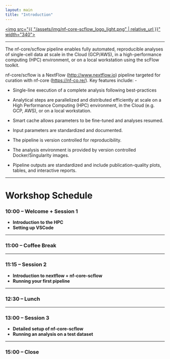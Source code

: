 ```yaml
---
layout: main
title: "Introduction"
---
```


[<img src="{{ "/assets/img/nf-core-scflow_logo_light.png" | relative_url }}" width="340">](https://github.com/combiz/nf-core-scflow)

---

The nf-core/scflow pipeline enables fully automated, reproducible analyses of single-cell data at scale in the Cloud (GCP/AWS), in a high-performance computing (HPC) environment, or on a local workstation using the scFlow toolkit.

nf-core/scflow is a NextFlow (http://www.nextflow.io) pipeline targeted for curation with nf-core (https://nf-co.re/). Key features include: -

- Single-line execution of a complete analysis following best-practices

- Analytical steps are parallelized and distributed efficiently at scale on a High Performance Computing (HPC) environment, in the Cloud (e.g. GCP, AWS), or on a local workstation.

- Smart cache allows parameters to be fine-tuned and analyses resumed.

- Input parameters are standardized and documented.

- The pipeline is version controlled for reproducibility.

- The analysis environment is provided by version controlled Docker/Singularity images.

- Pipeline outputs are standardized and include publication-quality plots, tables, and interactive reports.

---
# Workshop Schedule

### 10:00 – Welcome + Session 1
- **Introduction to the HPC**  
- **Setting up VSCode**

---

### 11:00 – Coffee Break

---

### 11:15 – Session 2
- **Introduction to nextflow + nf-core-scflow**  
- **Running your first pipeline**

---

### 12:30 – Lunch

---

### 13:00 – Session 3
- **Detailed setup of nf-core-scflow**  
- **Running an analysis on a test dataset**

---

### 15:00 – Close


